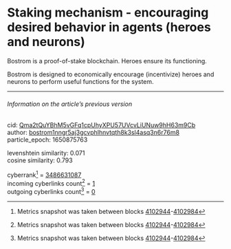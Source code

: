 # Staking mechanism - encouraging desired behavior in agents (heroes and neurons)

Bostrom is a proof-of-stake blockchain. Heroes ensure its functioning.

Bostrom is designed to economically encourage (incentivize) heroes and neurons to perform useful functions for the system.

---

###### Information on the article’s previous version  

cid: [Qma2tQuYBhM5vGFq1cpUhyXPU57UVcvLiUNuw9hH63m9Cb](https://cyb.ai/ipfs/Qma2tQuYBhM5vGFq1cpUhyXPU57UVcvLiUNuw9hH63m9Cb)  
author: [bostrom1nngr5aj3gcvphlhnvtqth8k3sl4asq3n6r76m8](https://cyb.ai/network/bostrom/contract/bostrom1nngr5aj3gcvphlhnvtqth8k3sl4asq3n6r76m8)  
particle_epoch: 1650875763  

levenshtein similarity: 0.071  
cosine similarity: 0.793  

cyberrank[^1] = [3486631087](https://lcd.bostrom.cybernode.ai/cyber/rank/v1beta1/rank/rank/Qma2tQuYBhM5vGFq1cpUhyXPU57UVcvLiUNuw9hH63m9Cb)  
incoming cyberlinks count[^1] = [1](https://lcd.bostrom.cybernode.ai/cyber/rank/v1beta1/rank/backlinks/Qma2tQuYBhM5vGFq1cpUhyXPU57UVcvLiUNuw9hH63m9Cb?pagination.page=0&pagination.per_page=1000)  
outgoing cyberlinks count[^1] = [0](https://lcd.bostrom.cybernode.ai/cyber/rank/v1beta1/rank/search/Qma2tQuYBhM5vGFq1cpUhyXPU57UVcvLiUNuw9hH63m9Cb??pagination.page=0&pagination.per_page=1000)  

[^1]: Metrics snapshot was taken between blocks [4102944](https://cyb.ai/network/bostrom/block/4102944)-[4102984](https://cyb.ai/network/bostrom/block/4102984)

